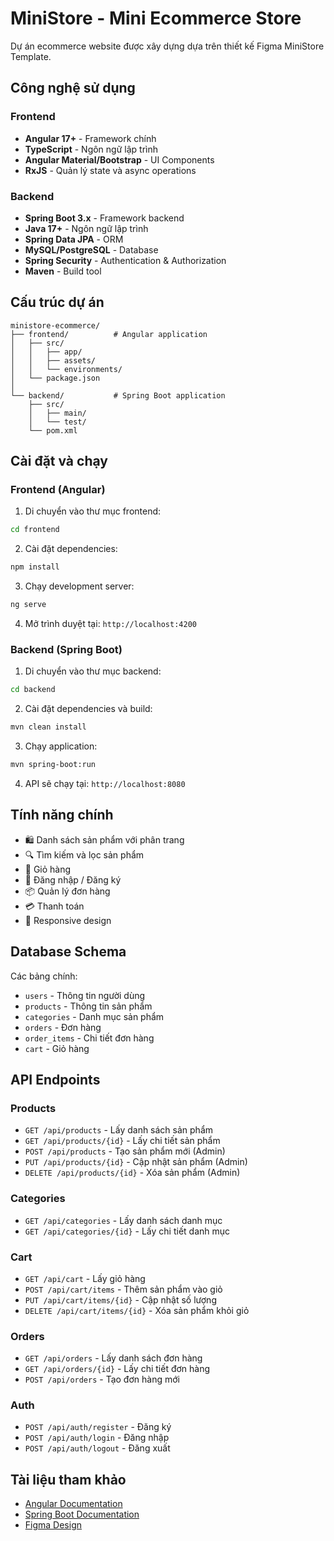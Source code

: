 # MiniStore - Mini Ecommerce Store

Dự án ecommerce website được xây dựng dựa trên thiết kế Figma MiniStore Template.

## Công nghệ sử dụng

### Frontend
- **Angular 17+** - Framework chính
- **TypeScript** - Ngôn ngữ lập trình
- **Angular Material/Bootstrap** - UI Components
- **RxJS** - Quản lý state và async operations

### Backend
- **Spring Boot 3.x** - Framework backend
- **Java 17+** - Ngôn ngữ lập trình
- **Spring Data JPA** - ORM
- **MySQL/PostgreSQL** - Database
- **Spring Security** - Authentication & Authorization
- **Maven** - Build tool

## Cấu trúc dự án

```
ministore-ecommerce/
├── frontend/          # Angular application
│   ├── src/
│   │   ├── app/
│   │   ├── assets/
│   │   └── environments/
│   └── package.json
│
└── backend/           # Spring Boot application
    ├── src/
    │   ├── main/
    │   └── test/
    └── pom.xml
```

## Cài đặt và chạy

### Frontend (Angular)

1. Di chuyển vào thư mục frontend:
```bash
cd frontend
```

2. Cài đặt dependencies:
```bash
npm install
```

3. Chạy development server:
```bash
ng serve
```

4. Mở trình duyệt tại: `http://localhost:4200`

### Backend (Spring Boot)

1. Di chuyển vào thư mục backend:
```bash
cd backend
```

2. Cài đặt dependencies và build:
```bash
mvn clean install
```

3. Chạy application:
```bash
mvn spring-boot:run
```

4. API sẽ chạy tại: `http://localhost:8080`

## Tính năng chính

- 🛍️ Danh sách sản phẩm với phân trang
- 🔍 Tìm kiếm và lọc sản phẩm
- 🛒 Giỏ hàng
- 👤 Đăng nhập / Đăng ký
- 📦 Quản lý đơn hàng
- 💳 Thanh toán
- 📱 Responsive design

## Database Schema

Các bảng chính:
- `users` - Thông tin người dùng
- `products` - Thông tin sản phẩm
- `categories` - Danh mục sản phẩm
- `orders` - Đơn hàng
- `order_items` - Chi tiết đơn hàng
- `cart` - Giỏ hàng

## API Endpoints

### Products
- `GET /api/products` - Lấy danh sách sản phẩm
- `GET /api/products/{id}` - Lấy chi tiết sản phẩm
- `POST /api/products` - Tạo sản phẩm mới (Admin)
- `PUT /api/products/{id}` - Cập nhật sản phẩm (Admin)
- `DELETE /api/products/{id}` - Xóa sản phẩm (Admin)

### Categories
- `GET /api/categories` - Lấy danh sách danh mục
- `GET /api/categories/{id}` - Lấy chi tiết danh mục

### Cart
- `GET /api/cart` - Lấy giỏ hàng
- `POST /api/cart/items` - Thêm sản phẩm vào giỏ
- `PUT /api/cart/items/{id}` - Cập nhật số lượng
- `DELETE /api/cart/items/{id}` - Xóa sản phẩm khỏi giỏ

### Orders
- `GET /api/orders` - Lấy danh sách đơn hàng
- `GET /api/orders/{id}` - Lấy chi tiết đơn hàng
- `POST /api/orders` - Tạo đơn hàng mới

### Auth
- `POST /api/auth/register` - Đăng ký
- `POST /api/auth/login` - Đăng nhập
- `POST /api/auth/logout` - Đăng xuất

## Tài liệu tham khảo

- [Angular Documentation](https://angular.io/docs)
- [Spring Boot Documentation](https://spring.io/projects/spring-boot)
- [Figma Design](https://www.figma.com/design/UrzqlgMhMEOF70pAW8xqJg/MiniStore---Mini-Ecommerce-Store-Website-Template--Community-)


